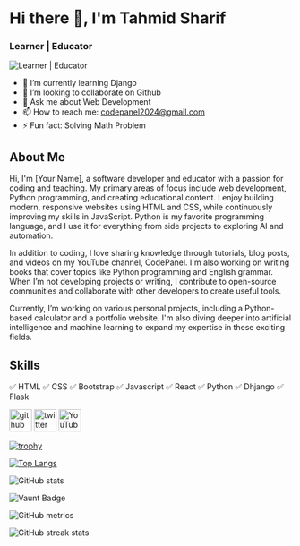 # Hi there 👋, I'm Tahmid Sharif
### Learner | Educator
![Learner | Educator](https://arturssmirnovs.github.io/github-profile-readme-generator/images/banner.png)

- 🌱 I’m currently learning Django  
- 👯 I’m looking to collaborate on Github 
- 💬 Ask me about Web Development 
- 📫 How to reach me: codepanel2024@gmail.com 
- ⚡ Fun fact: Solving Math Problem 

## About Me
Hi, I'm [Your Name], a software developer and educator with a passion for coding and teaching. My primary areas of focus include web development, Python programming, and creating educational content. I enjoy building modern, responsive websites using HTML and CSS, while continuously improving my skills in JavaScript. Python is my favorite programming language, and I use it for everything from side projects to exploring AI and automation.

In addition to coding, I love sharing knowledge through tutorials, blog posts, and videos on my YouTube channel, CodePanel. I'm also working on writing books that cover topics like Python programming and English grammar. When I’m not developing projects or writing, I contribute to open-source communities and collaborate with other developers to create useful tools.

Currently, I’m working on various personal projects, including a Python-based calculator and a portfolio website. I'm also diving deeper into artificial intelligence and machine learning to expand my expertise in these exciting fields.

## Skills
✅ HTML
✅ CSS
✅ Bootstrap
✅ Javascript
✅ React
✅ Python
✅ Dhjango
✅ Flask


[<img src='https://cdn.jsdelivr.net/npm/simple-icons@3.0.1/icons/github.svg' alt='github' height='40'>](https://github.com/Md-TahmidSharifWafi)  [<img src='https://cdn.jsdelivr.net/npm/simple-icons@3.0.1/icons/twitter.svg' alt='twitter' height='40'>](https://twitter.com/http://x.com/home)  [<img src='https://cdn.jsdelivr.net/npm/simple-icons@3.0.1/icons/youtube.svg' alt='YouTube' height='40'>](https://www.youtube.com/channel/https://www.youtube.com/@codepanel2024)  

[![trophy](https://github-profile-trophy.vercel.app/?username=Md-TahmidSharifWafi)](https://github.com/ryo-ma/github-profile-trophy)

[![Top Langs](https://github-readme-stats.vercel.app/api/top-langs/?username=Md-TahmidSharifWafi)](https://github.com/anuraghazra/github-readme-stats)

![GitHub stats](https://github-readme-stats.vercel.app/api?username=Md-TahmidSharifWafi&show_icons=true)  

![Vaunt Badge](https://api.vaunt.dev/v1/github/entities/Md-TahmidSharifWafi/contributions?format=svg&private=false)  

![GitHub metrics](https://metrics.lecoq.io/Md-TahmidSharifWafi)  

![GitHub streak stats](https://streak-stats.demolab.com/?user=Md-TahmidSharifWafi)  


